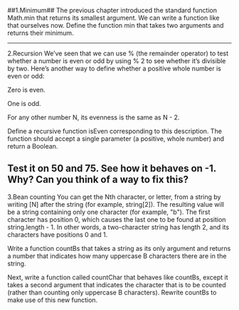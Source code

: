 ##1.Minimum##
The previous chapter introduced the standard function Math.min that returns its smallest argument. We can write a function like that ourselves now. Define the function min that takes two arguments and returns their minimum.

-----------------------------------------------------------------------------------------------

2.Recursion
We’ve seen that we can use % (the remainder operator) to test whether a number is even or odd by using % 2 to see whether it’s divisible by two. Here’s another way to define whether a positive whole number is even or odd:

Zero is even.

One is odd.

For any other number N, its evenness is the same as N - 2.

Define a recursive function isEven corresponding to this description. The function should accept a single parameter (a positive, whole number) and return a Boolean.

Test it on 50 and 75. See how it behaves on -1. Why? Can you think of a way to fix this?
---------------------------------------------------------------------------------------------------

3.Bean counting
You can get the Nth character, or letter, from a string by writing [N] after the string (for example, string[2]). The resulting value will be a string containing only one character (for example, "b"). The first character has position 0, which causes the last one to be found at position string.length - 1. In other words, a two-character string has length 2, and its characters have positions 0 and 1.

Write a function countBs that takes a string as its only argument and returns a number that indicates how many uppercase B characters there are in the string.

Next, write a function called countChar that behaves like countBs, except it takes a second argument that indicates the character that is to be counted (rather than counting only uppercase B characters). Rewrite countBs to make use of this new function.
